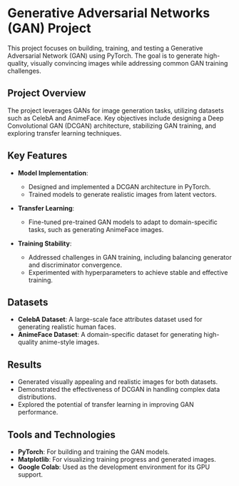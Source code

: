 # Generative Adversarial Networks (GAN) Project

This project focuses on building, training, and testing a Generative Adversarial Network (GAN) using PyTorch. The goal is to generate high-quality, visually convincing images while addressing common GAN training challenges.

## Project Overview
The project leverages GANs for image generation tasks, utilizing datasets such as CelebA and AnimeFace. Key objectives include designing a Deep Convolutional GAN (DCGAN) architecture, stabilizing GAN training, and exploring transfer learning techniques.

## Key Features
- **Model Implementation**:
  - Designed and implemented a DCGAN architecture in PyTorch.
  - Trained models to generate realistic images from latent vectors.
  
- **Transfer Learning**:
  - Fine-tuned pre-trained GAN models to adapt to domain-specific tasks, such as generating AnimeFace images.

- **Training Stability**:
  - Addressed challenges in GAN training, including balancing generator and discriminator convergence.
  - Experimented with hyperparameters to achieve stable and effective training.

## Datasets
- **CelebA Dataset**: A large-scale face attributes dataset used for generating realistic human faces.
- **AnimeFace Dataset**: A domain-specific dataset for generating high-quality anime-style images.

## Results
- Generated visually appealing and realistic images for both datasets.
- Demonstrated the effectiveness of DCGAN in handling complex data distributions.
- Explored the potential of transfer learning in improving GAN performance.

## Tools and Technologies
- **PyTorch**: For building and training the GAN models.
- **Matplotlib**: For visualizing training progress and generated images.
- **Google Colab**: Used as the development environment for its GPU support.
